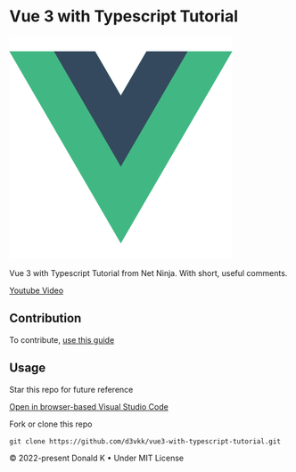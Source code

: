 # Vue 3 with Typescript Tutorial

![Vue Logo](https://github.com/d3vkk/vue3-with-typescript-tutorial/blob/master/vue-logo.png)

Vue 3 with Typescript Tutorial from Net Ninja. With short, useful comments.

[Youtube Video](https://www.youtube.com/watch?v=JfI5PISLr9w&list=PL4cUxeGkcC9gCtAuEdXTjNVE5bbMFo5OD&index=1)

## Contribution

To contribute, [use this guide](https://github.com/d3vkk/open-source/blob/master/CONTRIBUTING.md)

## Usage

Star this repo for future reference

[Open in browser-based Visual Studio Code](https://vscode.dev/github/d3vkk/vue3-with-typescript-tutorial)

Fork or clone this repo
```
git clone https://github.com/d3vkk/vue3-with-typescript-tutorial.git
```

© 2022-present Donald K • Under MIT License
